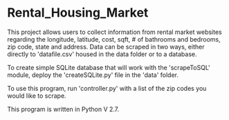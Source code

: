 # Rental_Housing_Market
This project allows users to collect information from rental market websites regarding the longitude, latitude, cost, sqft, # of bathrooms and bedrooms, zip code, state and address.  Data can be scraped in two ways, either directly to 'datafile.csv' housed in the data folder or to a database.  

To create  simple SQLite database that will work with the 'scrapeToSQL' module, deploy the 'createSQLite.py' file in the 'data' folder.

To use this program, run 'controller.py' with a list of the zip codes you would like to scrape.

This program is written in Python V 2.7.
